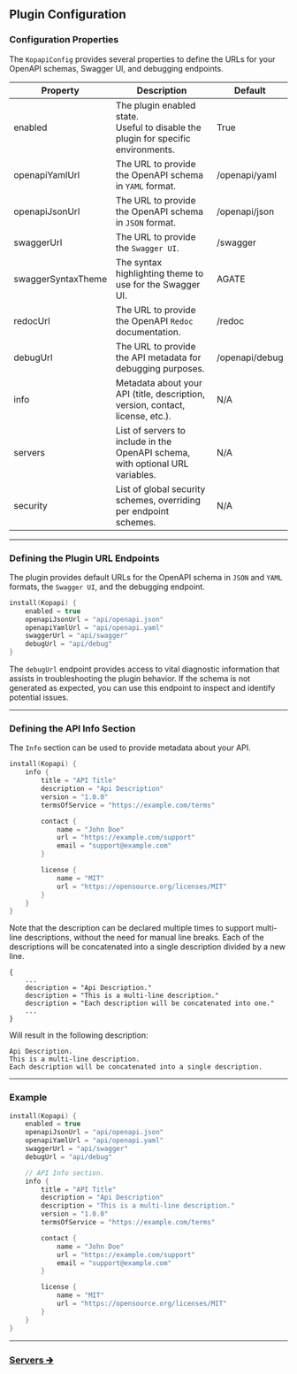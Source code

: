 ## Plugin Configuration

### Configuration Properties

The `KopapiConfig` provides several properties to define the URLs for your OpenAPI schemas, Swagger UI, and debugging endpoints.

| Property           | Description                                                                           | Default        |
|--------------------|---------------------------------------------------------------------------------------|----------------|
| enabled            | The plugin enabled state.<br/>Useful to disable the plugin for specific environments. | True           |
| openapiYamlUrl     | The URL to provide the OpenAPI schema in `YAML` format.                               | /openapi/yaml  |
| openapiJsonUrl     | The URL to provide the OpenAPI schema in `JSON` format.                               | /openapi/json  |
| swaggerUrl         | The URL to provide the `Swagger UI`.                                                  | /swagger       |
| swaggerSyntaxTheme | The syntax highlighting theme to use for the Swagger UI.                              | AGATE          |
| redocUrl           | The URL to provide the OpenAPI `Redoc` documentation.                                 | /redoc         |
| debugUrl           | The URL to provide the API metadata for debugging purposes.                           | /openapi/debug |
| info               | Metadata about your API (title, description, version, contact, license, etc.).        | N/A            |
| servers            | List of servers to include in the OpenAPI schema, with optional URL variables.        | N/A            |
| security           | List of global security schemes, overriding per endpoint schemes.                     | N/A            |

---

### Defining the Plugin URL Endpoints

The plugin provides default URLs for the OpenAPI schema in `JSON` and `YAML` formats,
the `Swagger UI`, and the debugging endpoint.

```kotlin
install(Kopapi) {
    enabled = true
    openapiJsonUrl = "api/openapi.json"
    openapiYamlUrl = "api/openapi.yaml"
    swaggerUrl = "api/swagger"
    debugUrl = "api/debug"
}
```

The `debugUrl` endpoint provides access to vital diagnostic information that assists in troubleshooting the plugin behavior.
If the schema is not generated as expected, you can use this endpoint to inspect and identify potential issues.

---

### Defining the API Info Section

The `Info` section can be used to provide metadata about your API.

```kotlin
install(Kopapi) {
    info {
        title = "API Title"
        description = "Api Description"
        version = "1.0.0"
        termsOfService = "https://example.com/terms"

        contact {
            name = "John Doe"
            url = "https://example.com/support"
            email = "support@example.com"
        }

        license {
            name = "MIT"
            url = "https://opensource.org/licenses/MIT"
        }
    }
}
```

Note that the description can be declared multiple times to support multi-line descriptions, without the need for manual line breaks.
Each of the descriptions will be concatenated into a single description divided by a new line.

```text
{
    ...
    description = "Api Description."
    description = "This is a multi-line description."
    description = "Each description will be concatenated into one."
    ...
}
```        

Will result in the following description:

```text
Api Description.
This is a multi-line description.
Each description will be concatenated into a single description.
```

---

### Example

```kotlin
install(Kopapi) {
    enabled = true
    openapiJsonUrl = "api/openapi.json"
    openapiYamlUrl = "api/openapi.yaml"
    swaggerUrl = "api/swagger"
    debugUrl = "api/debug"

    // API Info section.
    info {
        title = "API Title"
        description = "Api Description"
        description = "This is a multi-line description."
        version = "1.0.0"
        termsOfService = "https://example.com/terms"

        contact {
            name = "John Doe"
            url = "https://example.com/support"
            email = "support@example.com"
        }

        license {
            name = "MIT"
            url = "https://opensource.org/licenses/MIT"
        }
    }
}
```

--- 

### [Servers 🡲](01.1.plugin-servers.md)
